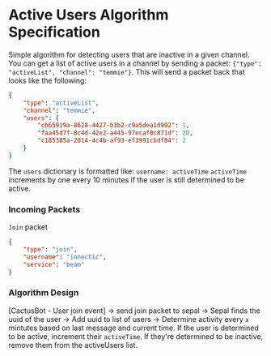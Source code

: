 # Active Users Algorithm Specification

Simple algorithm for detecting users that are inactive in a given channel. You can get a list of active users in a channel by sending a packet: `{"type": "activeList", "channel": "temmie"}`. This will send a packet back that looks like the following:

```json
{
    "type": "activeList",
    "channel": "temmie",
    "users": {
        "cb65919a-8628-4427-b3b2-c9a5dea1d992": 1,
        "faa45d7f-8c4d-42e2-a445-97ecaf0c871d": 20,
        "c185385a-2014-4c4b-af93-ef3991cbdf84": 2
    }
}
```

The `users` dictionary is formatted like: `username: activeTime`
`activeTime` increments by one every 10 minutes if the user is still determined to be active.

### Incoming Packets

`Join` packet

```json
{
    "type": "join",
    "username": "innectic",
    "service": "beam"
}
```

### Algorithm Design

[CactusBot - User join event] -> send join packet to sepal -> Sepal finds the uuid of the user -> Add uuid to list of users -> Determine activity every `x` mintutes based on last message and current time. If the user is determined to be active, increment their `activeTime`. If they're determined to be inactive, remove them from the activeUsers list.
